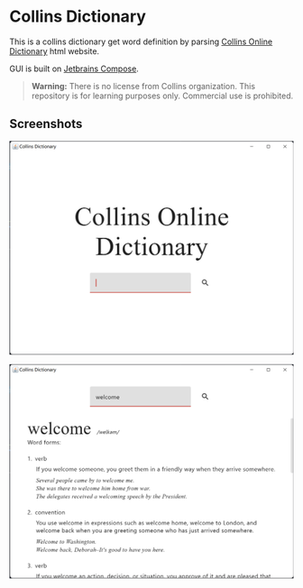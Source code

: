 # Collins Dictionary

This is a collins dictionary get word definition by parsing [Collins Online Dictionary](collinsdcionary.com) html
website.

GUI is built on [Jetbrains Compose](https://github.com/JetBrains/compose-jb).

> **Warning:** There is no license from Collins organization. This repository is for learning purposes only. Commercial use is prohibited.

## Screenshots

![Screenshot](assets/screenshot1.png)

![Screenshot](assets/screenshot2.png)
